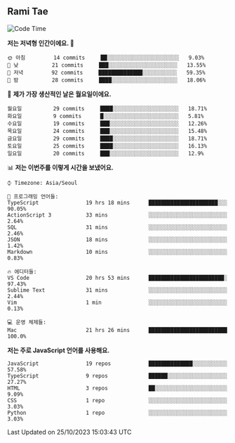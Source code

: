 ## Rami Tae

<!--START_SECTION:waka-->
![Code Time](http://img.shields.io/badge/Code%20Time-1%2C138%20hrs%2059%20mins-blue)

**저는 저녁형 인간이에요. 🦉** 

```text
🌞 아침         14 commits     ██░░░░░░░░░░░░░░░░░░░░░░░   9.03% 
🌆 낮　         21 commits     ███░░░░░░░░░░░░░░░░░░░░░░   13.55% 
🌃 저녁         92 commits     ██████████████░░░░░░░░░░░   59.35% 
🌙 밤　         28 commits     ████░░░░░░░░░░░░░░░░░░░░░   18.06%

```
📅 **제가 가장 생산적인 날은 월요일이에요.** 

```text
월요일          29 commits     ████░░░░░░░░░░░░░░░░░░░░░   18.71% 
화요일          9 commits      █░░░░░░░░░░░░░░░░░░░░░░░░   5.81% 
수요일          19 commits     ███░░░░░░░░░░░░░░░░░░░░░░   12.26% 
목요일          24 commits     ███░░░░░░░░░░░░░░░░░░░░░░   15.48% 
금요일          29 commits     ████░░░░░░░░░░░░░░░░░░░░░   18.71% 
토요일          25 commits     ████░░░░░░░░░░░░░░░░░░░░░   16.13% 
일요일          20 commits     ███░░░░░░░░░░░░░░░░░░░░░░   12.9%

```


📊 **저는 이번주를 이렇게 시간을 보냈어요.** 

```text
⌚︎ Timezone: Asia/Seoul

💬 프로그래밍 언어들: 
TypeScript               19 hrs 18 mins      ██████████████████████░░░   90.05% 
ActionScript 3           33 mins             ░░░░░░░░░░░░░░░░░░░░░░░░░   2.64% 
SQL                      31 mins             ░░░░░░░░░░░░░░░░░░░░░░░░░   2.46% 
JSON                     18 mins             ░░░░░░░░░░░░░░░░░░░░░░░░░   1.42% 
Markdown                 10 mins             ░░░░░░░░░░░░░░░░░░░░░░░░░   0.83%

🔥 에디터들: 
VS Code                  20 hrs 53 mins      ████████████████████████░   97.43% 
Sublime Text             31 mins             ░░░░░░░░░░░░░░░░░░░░░░░░░   2.44% 
Vim                      1 min               ░░░░░░░░░░░░░░░░░░░░░░░░░   0.13%

💻 운영 체제들: 
Mac                      21 hrs 26 mins      █████████████████████████   100.0%

```

**저는 주로 JavaScript 언어를 사용해요.** 

```text
JavaScript               19 repos            ██████████████░░░░░░░░░░░   57.58% 
TypeScript               9 repos             ██████░░░░░░░░░░░░░░░░░░░   27.27% 
HTML                     3 repos             ██░░░░░░░░░░░░░░░░░░░░░░░   9.09% 
CSS                      1 repo              ░░░░░░░░░░░░░░░░░░░░░░░░░   3.03% 
Python                   1 repo              ░░░░░░░░░░░░░░░░░░░░░░░░░   3.03%

```



 Last Updated on 25/10/2023 15:03:43 UTC
<!--END_SECTION:waka-->
